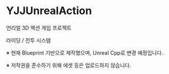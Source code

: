 # YJJUnrealAction

언리얼 3D 액션 게임 프로젝트

라이딩 / 전투 시스템

※ 현재 Blueprint 기반으로 제작했으며, Unreal Cpp로 변경 예정입니다.

※ 저작권을 준수하기 위해 에셋 등은 업로드하지 않습니다.

